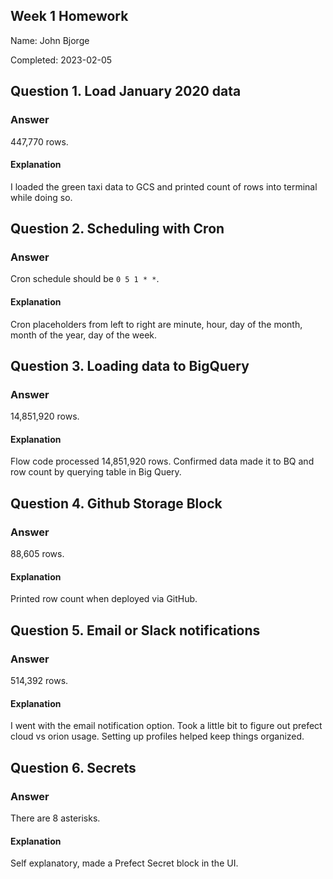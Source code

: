 ## Week 1 Homework

Name: John Bjorge

Completed: 2023-02-05

## Question 1. Load January 2020 data

### Answer

447,770 rows.

#### Explanation

I loaded the green taxi data to GCS and printed count of rows into terminal while doing so.

## Question 2. Scheduling with Cron

### Answer

Cron schedule should be `0 5 1 * *`. 

#### Explanation

Cron placeholders from left to right are minute, hour, day of the month, month of the year, day of the week.

## Question 3. Loading data to BigQuery 

### Answer

14,851,920 rows.

#### Explanation

Flow code processed 14,851,920 rows. Confirmed data made it to BQ and row count by querying table in Big Query.

## Question 4. Github Storage Block

### Answer

88,605 rows.

#### Explanation

Printed row count when deployed via GitHub.

## Question 5. Email or Slack notifications

### Answer

514,392 rows. 

#### Explanation

I went with the email notification option. Took a little bit to figure out prefect cloud vs orion usage. Setting up profiles helped keep things organized.

## Question 6. Secrets

### Answer

There are 8 asterisks.

#### Explanation

Self explanatory, made a Prefect Secret block in the UI.
